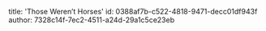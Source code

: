 title: 'Those Weren’t Horses'
id: 0388af7b-c522-4818-9471-decc01df943f
author: 7328c14f-7ec2-4511-a24d-29a1c5ce23eb
